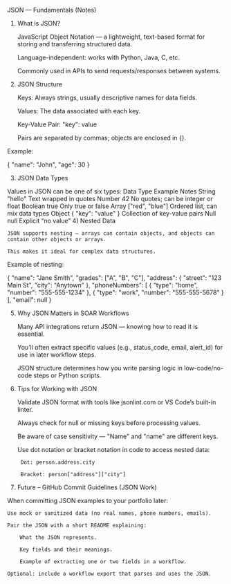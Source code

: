 JSON — Fundamentals (Notes)
1) What is JSON?

    JavaScript Object Notation — a lightweight, text-based format for storing and transferring structured data.

    Language-independent: works with Python, Java, C, etc.

    Commonly used in APIs to send requests/responses between systems.

2) JSON Structure

    Keys: Always strings, usually descriptive names for data fields.

    Values: The data associated with each key.

    Key-Value Pair: "key": value

    Pairs are separated by commas; objects are enclosed in {}.

Example:

{
  "name": "John",
  "age": 30
}

3) JSON Data Types

Values in JSON can be one of six types:
Data Type	Example	Notes
String	"hello"	Text wrapped in quotes
Number	42	No quotes; can be integer or float
Boolean	true	Only true or false
Array	["red", "blue"]	Ordered list, can mix data types
Object	{ "key": "value" }	Collection of key-value pairs
Null	null	Explicit “no value”
4) Nested Data

    JSON supports nesting — arrays can contain objects, and objects can contain other objects or arrays.

    This makes it ideal for complex data structures.

Example of nesting:

{
  "name": "Jane Smith",
  "grades": ["A", "B", "C"],
  "address": {
    "street": "123 Main St",
    "city": "Anytown"
  },
  "phoneNumbers": [
    { "type": "home", "number": "555-555-1234" },
    { "type": "work", "number": "555-555-5678" }
  ],
  "email": null
}

5) Why JSON Matters in SOAR Workflows

    Many API integrations return JSON — knowing how to read it is essential.

    You’ll often extract specific values (e.g., status_code, email, alert_id) for use in later workflow steps.

    JSON structure determines how you write parsing logic in low-code/no-code steps or Python scripts.

6) Tips for Working with JSON

    Validate JSON format with tools like jsonlint.com or VS Code’s built-in linter.

    Always check for null or missing keys before processing values.

    Be aware of case sensitivity — "Name" and "name" are different keys.

    Use dot notation or bracket notation in code to access nested data:

        Dot: person.address.city

        Bracket: person["address"]["city"]

7) Future – GitHub Commit Guidelines (JSON Work)

When committing JSON examples to your portfolio later:

    Use mock or sanitized data (no real names, phone numbers, emails).

    Pair the JSON with a short README explaining:

        What the JSON represents.

        Key fields and their meanings.

        Example of extracting one or two fields in a workflow.

    Optional: include a workflow export that parses and uses the JSON.